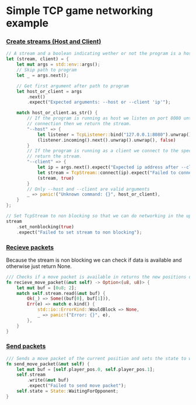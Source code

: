 # Simple TCP game networking example

### [Create streams (Host and Client)](https://github.com/INDA22PlusPlus/net-example/blob/8efe1bf276d70f253f644f9da3b528d593d33d35/src/main.rs#L41-L74)
```rust
// A stream and a boolean indicating wether or not the program is a host or a client
let (stream, client) = {
    let mut args = std::env::args();
    // Skip path to program
    let _ = args.next();

    // Get first argument after path to program
    let host_or_client = args
        .next()
        .expect("Expected arguments: --host or --client 'ip'");

    match host_or_client.as_str() {
        // If the program is running as host we listen on port 8080 until we get a
        // connection then we return the stream.
        "--host" => {
            let listener = TcpListener::bind("127.0.0.1:8080").unwrap();
            (listener.incoming().next().unwrap().unwrap(), false)
        }
        // If the program is running as a client we connect to the specified IP address and
        // return the stream.
        "--client" => {
            let ip = args.next().expect("Expected ip address after --client");
            let stream = TcpStream::connect(ip).expect("Failed to connect to host");
            (stream, true)
        }
        // Only --host and --client are valid arguments
        _ => panic!("Unknown command: {}", host_or_client),
    }
};

// Set TcpStream to non blocking so that we can do networking in the update thread
stream
    .set_nonblocking(true)
    .expect("Failed to set stream to non blocking");

```

### [Recieve packets](https://github.com/INDA22PlusPlus/net-example/blob/8efe1bf276d70f253f644f9da3b528d593d33d35/src/main.rs#L104-L114)
Because the stream is non blocking we can check if data is available and otherwise just return None.
```rust
/// Checks if a move packet is available in returns the new positions otherwise it returns none
fn recieve_move_packet(&mut self) -> Option<(u8, u8)> {
    let mut buf = [0u8; 2];
    match self.stream.read(&mut buf) {
        Ok(_) => Some((buf[0], buf[1])),
        Err(e) => match e.kind() {
            std::io::ErrorKind::WouldBlock => None,
            _ => panic!("Error: {}", e),
        },
    }
}

```

### [Send packets](https://github.com/INDA22PlusPlus/net-example/blob/8efe1bf276d70f253f644f9da3b528d593d33d35/src/main.rs#L116-L124)
```rust
/// Sends a move packet of the current position and sets the state to waiting
fn send_move_packet(&mut self) {
    let mut buf = [self.player_pos.0, self.player_pos.1];
    self.stream
        .write(&mut buf)
        .expect("Failed to send move packet");
    self.state = State::WaitingForOpponent;
}
```
